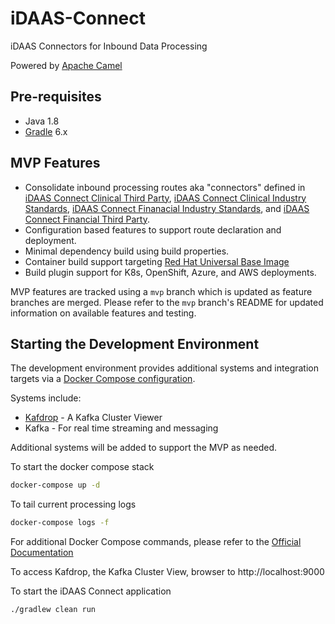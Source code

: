 # iDAAS-Connect
iDAAS Connectors for Inbound Data Processing

Powered by [Apache Camel](https://camel.apache.org/)

## Pre-requisites
- Java 1.8
- [Gradle](https://gradle.org/) 6.x

## MVP Features
- Consolidate inbound processing routes aka "connectors" defined in [iDAAS Connect Clinical Third Party](https://github.com/RedHat-Healthcare/iDAAS-Connect-Clinical-ThirdParty), [iDAAS Connect Clinical Industry Standards](https://github.com/RedHat-Healthcare/iDAAS-Connect-Clinical-IndustryStandards), [iDAAS Connect Finanacial Industry Standards](https://github.com/RedHat-Healthcare/iDAAS-Connect-Financial-IndustryStandards), and [iDAAS Connect Financial Third Party](https://github.com/RedHat-Healthcare/iDAAS-Connect-Financial-ThirdParty).
- Configuration based features to support route declaration and deployment.
- Minimal dependency build using build properties.
- Container build support targeting [Red Hat Universal Base Image](https://developers.redhat.com/products/rhel/ubi/)
- Build plugin support for K8s, OpenShift, Azure, and AWS deployments.

MVP features are tracked using a `mvp` branch which is updated as feature branches are merged. Please refer to the `mvp` branch's README for updated information on available features and testing.

## Starting the Development Environment
The development environment provides additional systems and integration targets via a [Docker Compose configuration](docker-compose.yml).

Systems include:
- [Kafdrop](https://github.com/obsidiandynamics/kafdrop) - A Kafka Cluster Viewer
- Kafka - For real time streaming and messaging

Additional systems will be added to support the MVP as needed.

To start the docker compose stack
```sh
docker-compose up -d
```

To tail current processing logs
```sh
docker-compose logs -f 
```

For additional Docker Compose commands, please refer to the [Official Documentation](https://docs.docker.com/compose/reference/overview/)

To access Kafdrop, the Kafka Cluster View, browser to http://localhost:9000

To start the iDAAS Connect application
```
./gradlew clean run
```

